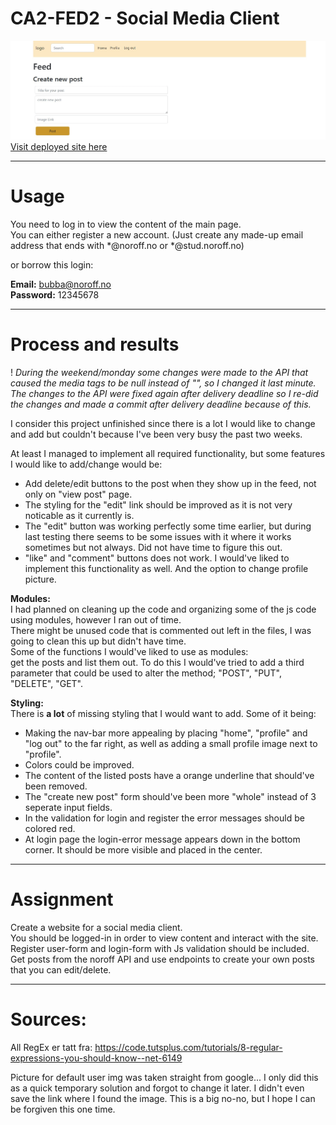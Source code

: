 # CA2-FED2 - Social Media Client

![SNS homepage](./images/social-media.jpg "SNS homepage")  
[Visit deployed site here](https://socialmedia-main-head.netlify.app "SNS homepage") 

---

# Usage

You need to log in to view the content of the main page.  
You can either register a new account. (Just create any made-up email address that ends with *@noroff.no or *@stud.noroff.no)

or borrow this login:

**Email:** bubba@noroff.no  
**Password:** 12345678

---

# Process and results

!
*During the weekend/monday some changes were made to the API that caused the media tags to be null instead of "", so I changed it last minute. The changes to the API were fixed again after delivery deadline so I re-did the changes and made a commit after delivery deadline because of this.*

I consider this project unfinished since there is a lot I would like to change and add but couldn't because I've been very busy the past two weeks.

At least I managed to implement all required functionality, but some features I would like to add/change would be:  

* Add delete/edit buttons to the post when they show up in the feed, not only on "view post" page.  
* The styling for the "edit" link should be improved as it is not very noticable as it currently is.  
* The "edit" button was working perfectly some time earlier, but during last testing there seems to be some issues with it where it works sometimes but not always. Did not have time to figure this out.  
* "like" and "comment" buttons does not work. I would've liked to implement this functionality as well. And the option to change profile picture.  

**Modules:**  
I had planned on cleaning up the code and organizing some of the js code using modules, however I ran out of time.  
There might be unused code that is commented out left in the files, I was going to clean this up but didn't have time.  
Some of the functions I would've liked to use as modules:  
get the posts and list them out. To do this I would've tried to add a third parameter that could be used to alter the method; "POST", "PUT", "DELETE", "GET".  

**Styling:**  
There is **a lot** of missing styling that I would want to add. Some of it being:

* Making the nav-bar more appealing by placing "home", "profile" and "log out" to the far right, as well as adding a small profile image next to "profile".  
* Colors could be improved.  
* The content of the listed posts have a orange underline that should've been removed.  
* The "create new post" form should've been more "whole" instead of 3 seperate input fields.  
* In the validation for login and register the error messages should be colored red. 
* At login page the login-error message appears down in the bottom corner. It should be more visible and placed in the center.

---

# Assignment

Create a website for a social media client.  
You should be logged-in in order to view content and interact with the site.  
Register user-form and login-form with Js validation should be included.  
Get posts from the noroff API and use endpoints to create your own posts that you can edit/delete.  


---

# Sources:

All RegEx er tatt fra:
https://code.tutsplus.com/tutorials/8-regular-expressions-you-should-know--net-6149

Picture for default user img was taken straight from google... I only did this as a quick temporary solution and forgot to change it later. I didn't even save the link where I found the image. This is a big no-no, but I hope I can be forgiven this one time.
